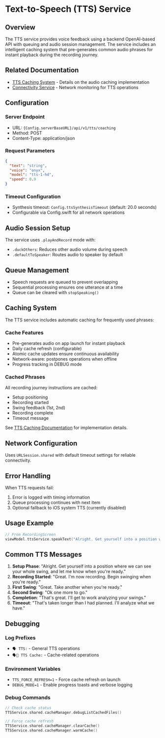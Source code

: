 # Text-to-Speech (TTS) Service

## Overview
The TTS service provides voice feedback using a backend OpenAI-based API with queuing and audio session management. The service includes an intelligent caching system that pre-generates common audio phrases for instant playback during the recording journey.

## Related Documentation
- [TTS Caching System](./TTS_CACHING.md) - Details on the audio caching implementation
- [Connectivity Service](./CONNECTIVITY_SERVICE.md) - Network monitoring for TTS operations

## Configuration

### Server Endpoint
- URL: `{Config.serverBaseURL}/api/v1/tts/coaching`
- Method: POST
- Content-Type: application/json

### Request Parameters
```json
{
  "text": "string",
  "voice": "onyx",
  "model": "tts-1-hd",
  "speed": 0.9
}
```

### Timeout Configuration
- Synthesis timeout: `Config.ttsSynthesisTimeout` (default: 20.0 seconds)
- Configurable via Config.swift for all network operations

## Audio Session Setup

The service uses `.playAndRecord` mode with:
- `.duckOthers`: Reduces other audio volume during speech
- `.defaultToSpeaker`: Routes audio to speaker by default

## Queue Management

- Speech requests are queued to prevent overlapping
- Sequential processing ensures one utterance at a time
- Queue can be cleared with `stopSpeaking()`

## Caching System

The TTS service includes automatic caching for frequently used phrases:

### Cache Features
- Pre-generates audio on app launch for instant playback
- Daily cache refresh (configurable)
- Atomic cache updates ensure continuous availability
- Network-aware: postpones operations when offline
- Progress tracking in DEBUG mode

### Cached Phrases
All recording journey instructions are cached:
- Setup positioning
- Recording started
- Swing feedback (1st, 2nd)
- Recording complete
- Timeout message

See [TTS Caching Documentation](./TTS_CACHING.md) for implementation details.

## Network Configuration

Uses `URLSession.shared` with default timeout settings for reliable connectivity.

## Error Handling

When TTS requests fail:
1. Error is logged with timing information
2. Queue processing continues with next item
3. Optional fallback to iOS system TTS (currently disabled)

## Usage Example

```swift
// From RecordingScreen
viewModel.ttsService.speakText("Alright. Get yourself into a position where we can see your whole swing, and let me know when you're ready.")
```

## Common TTS Messages

1. **Setup Phase**: "Alright. Get yourself into a position where we can see your whole swing, and let me know when you're ready."
2. **Recording Started**: "Great. I'm now recording. Begin swinging when you're ready."
3. **First Swing**: "Great. Take another when you're ready."
4. **Second Swing**: "Ok one more to go."
5. **Completion**: "That's great. I'll get to work analyzing your swings."
6. **Timeout**: "That's taken longer than I had planned. I'll analyze what we have."

## Debugging

### Log Prefixes
- `🗣️ TTS:` - General TTS operations
- `🗣️💾 TTS Cache:` - Cache-related operations

### Environment Variables
- `TTS_FORCE_REFRESH=1` - Force cache refresh on launch
- `DEBUG_MODE=1` - Enable progress toasts and verbose logging

### Debug Commands
```swift
// Check cache status
TTSService.shared.cacheManager.debugListCachedFiles()

// Force cache refresh
TTSService.shared.cacheManager.clearCache()
TTSService.shared.cacheManager.warmCache()
```